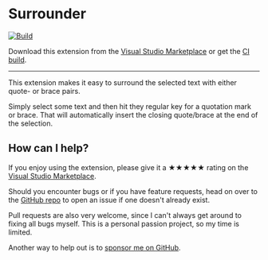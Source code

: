 [marketplace]: https://marketplace.visualstudio.com/items?itemName=MadsKristensen.Surrounder
[vsixgallery]: http://vsixgallery.com/extension/Surrounder.8cbb0f4d-2348-463a-aa72-a5b4a62ac4ba/
[repo]:https://github.com/madskristensen/Surrounder

# Surrounder

[![Build](https://github.com/madskristensen/Surrounder/actions/workflows/build.yaml/badge.svg)](https://github.com/madskristensen/Surrounder/actions/workflows/build.yaml)

Download this extension from the [Visual Studio Marketplace][marketplace]
or get the [CI build][vsixgallery].

--------------------------------------

This extension makes it easy to surround the selected text with either quote- or brace pairs. 

Simply select some text and then hit they regular key for a quotation mark or brace. That will automatically insert the closing quote/brace at the end of the selection.

## How can I help?
If you enjoy using the extension, please give it a ★★★★★ rating on the [Visual Studio Marketplace][marketplace].

Should you encounter bugs or if you have feature requests, head on over to the [GitHub repo][repo] to open an issue if one doesn't already exist.

Pull requests are also very welcome, since I can't always get around to fixing all bugs myself. This is a personal passion project, so my time is limited.

Another way to help out is to [sponsor me on GitHub](https://github.com/sponsors/madskristensen).